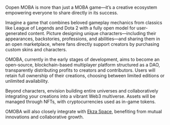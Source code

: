 Oopen MOBA is more than just a MOBA game—it’s a creative ecosystem empowering everyone to share directly in its success.

Imagine a game that combines beloved gameplay mechanics from classics like League of Legends and Dota 2 with a fully open model for user-generated content. Picture designing unique characters—including their appearances, backstories, professions, and abilities—and sharing them in an open marketplace, where fans directly support creators by purchasing custom skins and characters.

OMOBA, currently in the early stages of development, aims to become an open-source, blockchain-based multiplayer platform structured as a DAO, transparently distributing profits to creators and contributors. Users will retain full ownership of their creations, choosing between limited editions or unlimited availability.

Beyond characters, envision building entire universes and collaboratively integrating your creations into a vibrant Web3 multiverse. Assets will be managed through NFTs, with cryptocurrencies used as in-game tokens.

OMOBA will also closely integrate with [Ekza Space](https://github.com/ekza-space/), benefiting from mutual innovations and collaborative growth.
